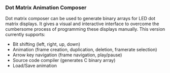 ### Dot Matrix Animation Composer

Dot matrix composer can be used to generate binary arrays for LED dot matrix displays. It gives a visual and interactive interface to overcome the cumbersome process of programming these displays manually. This version currently supports:

- Bit shifting (left, right, up, down)
- Animation (frame creation, duplication, deletion, framerate selection)
- Arrow key navigation (frame navigation, play/pause)
- Source code compiler (generates C binary array)
- Load/Save animation

